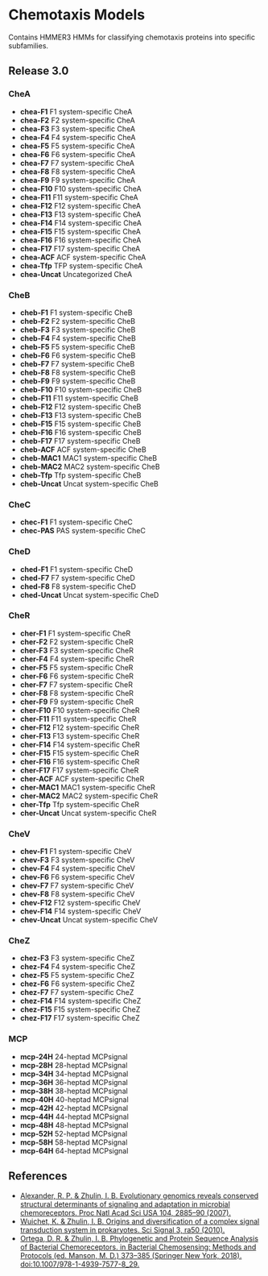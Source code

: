 # Chemotaxis Models

Contains HMMER3 HMMs for classifying chemotaxis proteins into specific subfamilies.

## Release 3.0

### CheA
* **chea-F1** F1 system-specific CheA
* **chea-F2** F2 system-specific CheA
* **chea-F3** F3 system-specific CheA
* **chea-F4** F4 system-specific CheA
* **chea-F5** F5 system-specific CheA
* **chea-F6** F6 system-specific CheA
* **chea-F7** F7 system-specific CheA
* **chea-F8** F8 system-specific CheA
* **chea-F9** F9 system-specific CheA
* **chea-F10** F10 system-specific CheA
* **chea-F11** F11 system-specific CheA
* **chea-F12** F12 system-specific CheA
* **chea-F13** F13 system-specific CheA
* **chea-F14** F14 system-specific CheA
* **chea-F15** F15 system-specific CheA
* **chea-F16** F16 system-specific CheA
* **chea-F17** F17 system-specific CheA
* **chea-ACF** ACF system-specific CheA
* **chea-Tfp** TFP system-specific CheA
* **chea-Uncat** Uncategorized CheA

### CheB
* **cheb-F1** F1 system-specific CheB
* **cheb-F2** F2 system-specific CheB
* **cheb-F3** F3 system-specific CheB
* **cheb-F4** F4 system-specific CheB
* **cheb-F5** F5 system-specific CheB
* **cheb-F6** F6 system-specific CheB
* **cheb-F7** F7 system-specific CheB
* **cheb-F8** F8 system-specific CheB
* **cheb-F9** F9 system-specific CheB
* **cheb-F10** F10 system-specific CheB
* **cheb-F11** F11 system-specific CheB
* **cheb-F12** F12 system-specific CheB
* **cheb-F13** F13 system-specific CheB
* **cheb-F15** F15 system-specific CheB
* **cheb-F16** F16 system-specific CheB
* **cheb-F17** F17 system-specific CheB
* **cheb-ACF** ACF system-specific CheB
* **cheb-MAC1** MAC1 system-specific CheB
* **cheb-MAC2** MAC2 system-specific CheB
* **cheb-Tfp** Tfp system-specific CheB
* **cheb-Uncat** Uncat system-specific CheB

### CheC
* **chec-F1** F1 system-specific CheC
* **chec-PAS** PAS system-specific CheC

### CheD
* **ched-F1** F1 system-specific CheD
* **ched-F7** F7 system-specific CheD
* **ched-F8** F8 system-specific CheD
* **ched-Uncat** Uncat system-specific CheD

### CheR
* **cher-F1** F1 system-specific CheR
* **cher-F2** F2 system-specific CheR
* **cher-F3** F3 system-specific CheR
* **cher-F4** F4 system-specific CheR
* **cher-F5** F5 system-specific CheR
* **cher-F6** F6 system-specific CheR
* **cher-F7** F7 system-specific CheR
* **cher-F8** F8 system-specific CheR
* **cher-F9** F9 system-specific CheR
* **cher-F10** F10 system-specific CheR
* **cher-F11** F11 system-specific CheR
* **cher-F12** F12 system-specific CheR
* **cher-F13** F13 system-specific CheR
* **cher-F14** F14 system-specific CheR
* **cher-F15** F15 system-specific CheR
* **cher-F16** F16 system-specific CheR
* **cher-F17** F17 system-specific CheR
* **cher-ACF** ACF system-specific CheR
* **cher-MAC1** MAC1 system-specific CheR
* **cher-MAC2** MAC2 system-specific CheR
* **cher-Tfp** Tfp system-specific CheR
* **cher-Uncat** Uncat system-specific CheR

### CheV
* **chev-F1** F1 system-specific CheV
* **chev-F3** F3 system-specific CheV
* **chev-F4** F4 system-specific CheV
* **chev-F6** F6 system-specific CheV
* **chev-F7** F7 system-specific CheV
* **chev-F8** F8 system-specific CheV
* **chev-F12** F12 system-specific CheV
* **chev-F14** F14 system-specific CheV
* **chev-Uncat** Uncat system-specific CheV

### CheZ
* **chez-F3** F3 system-specific CheZ
* **chez-F4** F4 system-specific CheZ
* **chez-F5** F5 system-specific CheZ
* **chez-F6** F6 system-specific CheZ
* **chez-F7** F7 system-specific CheZ
* **chez-F14** F14 system-specific CheZ
* **chez-F15** F15 system-specific CheZ
* **chez-F17** F17 system-specific CheZ

### MCP
* **mcp-24H** 24-heptad MCPsignal
* **mcp-28H** 28-heptad MCPsignal
* **mcp-34H** 34-heptad MCPsignal
* **mcp-36H** 36-heptad MCPsignal
* **mcp-38H** 38-heptad MCPsignal
* **mcp-40H** 40-heptad MCPsignal
* **mcp-42H** 42-heptad MCPsignal
* **mcp-44H** 44-heptad MCPsignal
* **mcp-48H** 48-heptad MCPsignal
* **mcp-52H** 52-heptad MCPsignal
* **mcp-58H** 58-heptad MCPsignal
* **mcp-64H** 64-heptad MCPsignal


## References
* [Alexander, R. P. & Zhulin, I. B. Evolutionary genomics reveals conserved structural determinants of signaling and adaptation in microbial chemoreceptors. Proc Natl Acad Sci USA 104, 2885–90 (2007).](http://www.ncbi.nlm.nih.gov/pubmed/20587806 "Kristen and Zhulin")
* [Wuichet, K. & Zhulin, I. B. Origins and diversification of a complex signal transduction system in prokaryotes. Sci Signal 3, ra50 (2010).](http://www.pnas.org/content/104/8/2885.long "Alexander and Zhulin")
* [Ortega, D. R. & Zhulin, I. B. Phylogenetic and Protein Sequence Analysis of Bacterial Chemoreceptors. in Bacterial Chemosensing: Methods and Protocols (ed. Manson, M. D.) 373–385 (Springer New York, 2018). doi:10.1007/978-1-4939-7577-8_29.](https://link.springer.com/protocol/10.1007%2F978-1-4939-7577-8_29)

